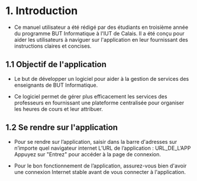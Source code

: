 # **1. Introduction**

- Ce manuel utilisateur a été rédigé par des étudiants en troisième année du programme BUT Informatique à l'IUT de Calais. Il a été conçu pour aider les utilisateurs à naviguer sur l'application en leur fournissant des instructions claires et concises.

## 1.1 Objectif de l'application

- Le but de développer un logiciel pour aider à la gestion de services des enseignants de BUT Informatique. 

- Ce logiciel permet de gérer plus efficacement les services des professeurs en fournissant une plateforme centralisée pour organiser les heures de cours et leur attribuer.

## 1.2 Se rendre sur l'application

- Pour se rendre sur l’application, saisir dans la barre d'adresses sur n’importe quel navigateur internet L’URL de l’application : URL_DE_L’APP
    Appuyez sur "Entrez" pour accéder à la page de connexion.

- Pour le bon fonctionnement de l’application, assurez-vous bien d'avoir une connexion Internet stable avant de vous connecter à l'application.

